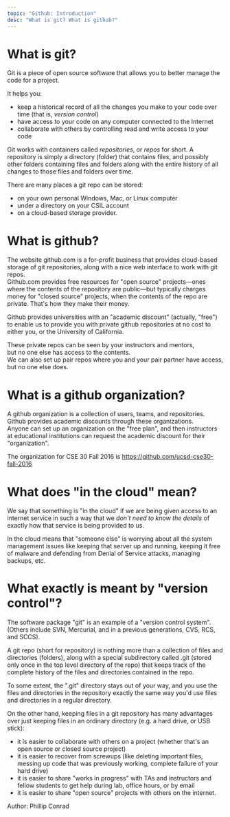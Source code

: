 ```yaml
---
topic: "Github: Introduction"
desc: "What is git? What is github?"
---
```


# What is git?

Git is a piece of open source software that allows you to better manage the code for a project.

It helps you:

* keep a historical record of all the changes you make to your code over time (that is, *version control*)
* have access to your code on any computer connected to the Internet
* collaborate with others by controlling read and write access to your code 

Git works with containers called *repositories*, or *repos* for short.
A repository is simply a directory (folder) that contains files, and 
possibly other folders containing files and folders along with the entire 
history of all changes to those files and folders over time.

There are many places a git repo can be stored:

* on your own personal Windows, Mac, or Linux computer
* under a directory on your CSIL account
* on a cloud-based storage provider.  

# What is github?


The website github.com is a for-profit business that provides cloud-based 
storage of git repositories, along with a nice web interface to work with git repos.   
Github.com provides free resources for "open source" projects—ones where the contents of the 
repository are public—but typically charges money for "closed source" projects, when the contents of the repo are private.     That's how they make their money.

Github provides universities with an "academic discount" (actually, "free") to enable us to provide 
you with private github repositories at no cost to either you, or the University of California.    

These private repos can be seen by your instructors and mentors,  
but no one else has access to the contents.   
We can also set up pair repos where you and your pair partner have access, but no one else does.

# What is a github organization?

A github organization is a collection of users, teams, and repositories.    
Github provides academic discounts through these organizations.   
Anyone can set up an organization on the "free plan", and 
then instructors at educational institutions can request the academic discount for their "organization".

The organization for CSE 30 Fall 2016 is https://github.com/ucsd-cse30-fall-2016

# What does "in the cloud" mean?

We say that something is "in the cloud" if we are being given access
to an internet service in such a way that we *don't need to know the
details* of exactly how that service is being provided to us.

In the cloud means that "someone else" is worrying about all the
system management issues like keeping that server up and running,
keeping it free of malware and defending from Denial of Service
attacks, managing backups, etc.

# What exactly is meant by "version control"?

The software package "git" is an example of a "version control
system". (Others include SVN, Mercurial, and in a previous
generations, CVS, RCS, and SCCS).

A git repo (short for repository) is nothing more than a collection of
files and directories (folders), along with a special subdirectory
called .git (stored only once in the top level directory of the repo)
that keeps track of the complete history of the files and directories
contained in the repo. 

To some extent, the ".git" directory stays out
of your way, and you use the files and directories in the repository
exactly the same way you'd use files and directories in a regular
directory.

On the other hand, keeping files in a git repository has many advantages over just keeping files in an ordinary directory (e.g. a hard drive, or USB stick):

-  it is easier to collaborate with others on a project (whether that's an open source or closed source project)
-  it is easier to recover from screwups (like deleting important files, messing up code that was previously working, complete failure of your hard drive)
-  it is easier to share "works in progress" with TAs and instructors and fellow students to get help during lab, office hours, or by email
-  it is easier to share "open source" projects with others on the internet.

                                                    
Author: Phillip Conrad
